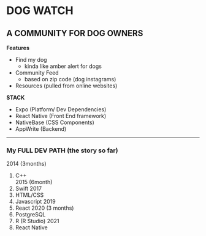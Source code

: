 # DOG WATCH
## A COMMUNITY FOR DOG OWNERS

**Features**
- Find my dog
    - kinda like amber alert for dogs
- Community Feed
    - based on zip code (dog instagrams)
- Resources (pulled from online websites)


**STACK**
- Expo (Platform/ Dev Dependencies)
- React Native (Front End framework)
- NativeBase (CSS Components)
- AppWrite (Backend)



--------------------------------

### My FULL DEV PATH (the story so far)

2014 (3months)
1. C++  
2015 (6month) 
2. Swift
2017
3. HTML/CSS
4. Javascript 
2019 
5. React 
2020 (3 months)
6. PostgreSQL 
7. R (R Studio)
2021 
8. React Native
